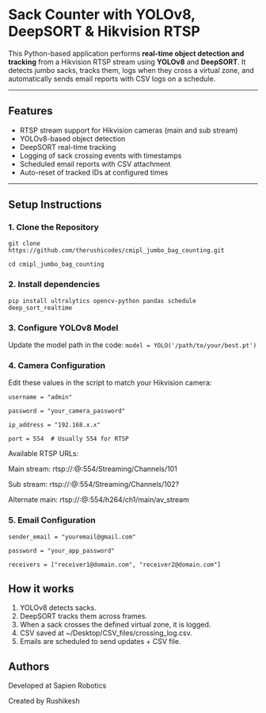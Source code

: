 # Sack Counter with YOLOv8, DeepSORT & Hikvision RTSP

This Python-based application performs **real-time object detection and tracking** from a Hikvision RTSP stream using **YOLOv8** and **DeepSORT**. It detects jumbo sacks, tracks them, logs when they cross a virtual zone, and automatically sends email reports with CSV logs on a schedule.

---

## Features

- RTSP stream support for Hikvision cameras (main and sub stream)
- YOLOv8-based object detection
- DeepSORT real-time tracking
- Logging of sack crossing events with timestamps
- Scheduled email reports with CSV attachment
- Auto-reset of tracked IDs at configured times

---

## Setup Instructions

### 1. Clone the Repository

`git clone https://github.com/therushicodes/cmipl_jumbo_bag_counting.git`

`cd cmipl_jumbo_bag_counting`

### 2. Install dependencies

`pip install ultralytics opencv-python pandas schedule deep_sort_realtime`

### 3. Configure YOLOv8 Model
Update the model path in the code:
`model = YOLO('/path/to/your/best.pt')`

### 4. Camera Configuration
Edit these values in the script to match your Hikvision camera:

`username = "admin"`

`password = "your_camera_password"`

`ip_address = "192.168.x.x"`

`port = 554  # Usually 554 for RTSP`

Available RTSP URLs:

Main stream: rtsp://<user>:<pass>@<ip>:554/Streaming/Channels/101

Sub stream: rtsp://<user>:<pass>@<ip>:554/Streaming/Channels/102?

Alternate main: rtsp://<user>:<pass>@<ip>:554/h264/ch1/main/av_stream


### 5. Email Configuration

`sender_email = "youremail@gmail.com"`

`password = "your_app_password"`

`receivers = ["receiver1@domain.com", "receiver2@domain.com"]`

## How it works

1. YOLOv8 detects sacks.
2. DeepSORT tracks them across frames.
3. When a sack crosses the defined virtual zone, it is logged.
4. CSV saved at ~/Desktop/CSV_files/crossing_log.csv.
5. Emails are scheduled to send updates + CSV file.

## Authors
Developed at Sapien Robotics

Created by Rushikesh

